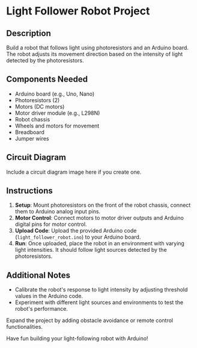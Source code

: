 # Light Follower Robot Project

## Description
Build a robot that follows light using photoresistors and an Arduino board. The robot adjusts its movement direction based on the intensity of light detected by the photoresistors.

## Components Needed
- Arduino board (e.g., Uno, Nano)
- Photoresistors (2)
- Motors (DC motors)
- Motor driver module (e.g., L298N)
- Robot chassis
- Wheels and motors for movement
- Breadboard
- Jumper wires

## Circuit Diagram
Include a circuit diagram image here if you create one.

## Instructions
1. **Setup**: Mount photoresistors on the front of the robot chassis, connect them to Arduino analog input pins.
2. **Motor Control**: Connect motors to motor driver outputs and Arduino digital pins for motor control.
3. **Upload Code**: Upload the provided Arduino code (`light_follower_robot.ino`) to your Arduino board.
4. **Run**: Once uploaded, place the robot in an environment with varying light intensities. It should follow light sources detected by the photoresistors.

## Additional Notes
- Calibrate the robot's response to light intensity by adjusting threshold values in the Arduino code.
- Experiment with different light sources and environments to test the robot's performance.

Expand the project by adding obstacle avoidance or remote control functionalities.

Have fun building your light-following robot with Arduino!
